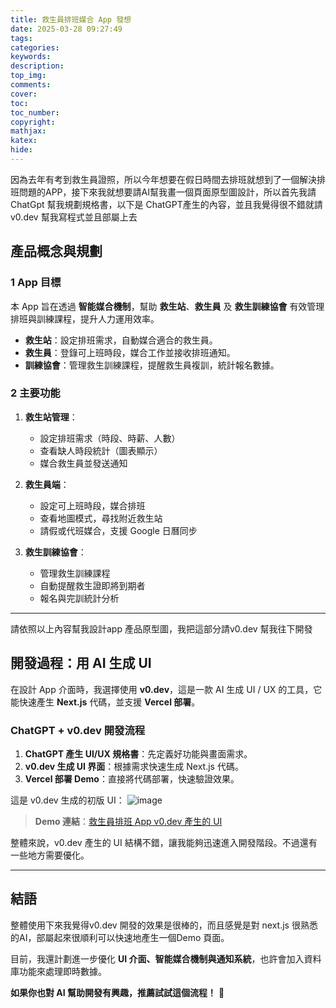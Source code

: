 ```yaml
---
title: 救生員排班媒合 App 發想
date: 2025-03-28 09:27:49
tags:
categories:
keywords:
description:
top_img:
comments:
cover:
toc:
toc_number:
copyright:
mathjax:
katex:
hide:
---
```


因為去年有考到救生員證照，所以今年想要在假日時間去排班就想到了一個解決排班問題的APP，接下來我就想要請AI幫我畫一個頁面原型圖設計，所以首先我請 ChatGpt 幫我規劃規格書，以下是 ChatGPT產生的內容，並且我覺得很不錯就請v0.dev 幫我寫程式並且部屬上去


## 產品概念與規劃

### 1 **App 目標**
本 App 旨在透過 **智能媒合機制**，幫助 **救生站**、**救生員** 及 **救生訓練協會** 有效管理排班與訓練課程，提升人力運用效率。

- **救生站**：設定排班需求，自動媒合適合的救生員。
- **救生員**：登錄可上班時段，媒合工作並接收排班通知。
- **訓練協會**：管理救生訓練課程，提醒救生員複訓，統計報名數據。

### 2 **主要功能**
1. **救生站管理**：
   - 設定排班需求（時段、時薪、人數）
   - 查看缺人時段統計（圖表顯示）
   - 媒合救生員並發送通知

2. **救生員端**：
   - 設定可上班時段，媒合排班
   - 查看地圖模式，尋找附近救生站
   - 請假或代班媒合，支援 Google 日曆同步

3. **救生訓練協會**：
   - 管理救生訓練課程
   - 自動提醒救生證即將到期者
   - 報名與完訓統計分析

---

請依照以上內容幫我設計app 產品原型圖，我把這部分請v0.dev 幫我往下開發

## 開發過程：用 AI 生成 UI

在設計 App 介面時，我選擇使用 **v0.dev**，這是一款 AI 生成 UI / UX 的工具，它能快速產生 **Next.js** 代碼，並支援 **Vercel 部署**。

### **ChatGPT + v0.dev 開發流程**
1. **ChatGPT 產生 UI/UX 規格書**：先定義好功能與畫面需求。
2. **v0.dev 生成 UI 界面**：根據需求快速生成 Next.js 代碼。
3. **Vercel 部署 Demo**：直接將代碼部署，快速驗證效果。

這是 v0.dev 生成的初版 UI：
![image](https://hackmd.io/_uploads/r1FvLO7pJl.png)

> **Demo 連結**：[救生員排班 App v0.dev 產生的 UI](https://v0-rescue-station-app-design.vercel.app/)

整體來說，v0.dev 產生的 UI 結構不錯，讓我能夠迅速進入開發階段。不過還有一些地方需要優化。

---

## 結語

整體使用下來我覺得v0.dev 開發的效果是很棒的，而且感覺是對 next.js 很熟悉的AI，部屬起來很順利可以快速地產生一個Demo 頁面。

目前，我還計劃進一步優化 **UI 介面、智能媒合機制與通知系統**，也許會加入資料庫功能來處理即時數據。

**如果你也對 AI 幫助開發有興趣，推薦試試這個流程！** 🚀
